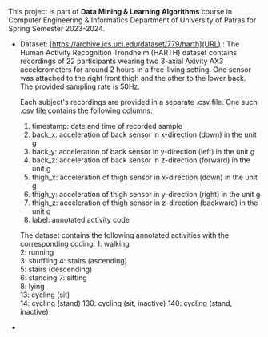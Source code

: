This project is part of **Data Mining & Learning Algorithms** course in Computer Engineering & Informatics Department of University of Patras for Spring Semester 2023-2024. 
* Dataset: [https://archive.ics.uci.edu/dataset/779/harth](URL) : The Human Activity Recognition Trondheim (HARTH) dataset contains recordings of 22 participants wearing two 3-axial Axivity AX3 accelerometers for around 2 hours in a free-living setting. One sensor was attached to the right front thigh and the other to the lower back. The provided sampling rate is 50Hz. 

    Each subject's recordings are provided in a separate .csv file. One such .csv file contains the following columns:
    1. timestamp: date and time of recorded sample
    2. back_x: acceleration of back sensor in x-direction (down) in the unit g
    3. back_y: acceleration of back sensor in y-direction (left) in the unit g
    4. back_z: acceleration of back sensor in z-direction (forward) in the unit g
    5. thigh_x: acceleration of thigh sensor in x-direction (down) in the unit g
    6. thigh_y: acceleration of thigh sensor in y-direction (right) in the unit g
    7. thigh_z: acceleration of thigh sensor in z-direction (backward) in the unit g
    8. label: annotated activity code

    The dataset contains the following annotated activities with the corresponding coding:
    1: walking	
    2: running	
    3: shuffling
    4: stairs (ascending)	
    5: stairs (descending)	
    6: standing	
    7: sitting	
    8: lying	
    13: cycling (sit)	
    14: cycling (stand)	
    130: cycling (sit, inactive)
    140: cycling (stand, inactive)

* 

